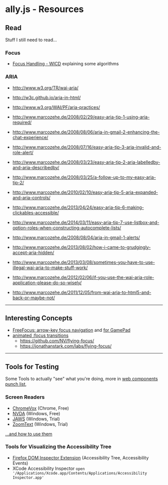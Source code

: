# ally.js - Resources


## Read

Stuff I still need to read…

### Focus

* [Focus Handling - WICD](http://www.w3.org/TR/WICD/#focus-handling) explaining some algorithms

### ARIA

* http://www.w3.org/TR/wai-aria/
* http://w3c.github.io/aria-in-html/
* http://www.w3.org/WAI/PF/aria-practices/

* http://www.marcozehe.de/2008/02/29/easy-aria-tip-1-using-aria-required/
* http://www.marcozehe.de/2008/08/06/aria-in-gmail-2-enhancing-the-chat-experience/
* http://www.marcozehe.de/2008/07/16/easy-aria-tip-3-aria-invalid-and-role-alert/
* http://www.marcozehe.de/2008/03/23/easy-aria-tip-2-aria-labelledby-and-aria-describedby/
* http://www.marcozehe.de/2008/03/25/a-follow-up-to-my-easy-aria-tip-2/
* http://www.marcozehe.de/2010/02/10/easy-aria-tip-5-aria-expanded-and-aria-controls/
* http://www.marcozehe.de/2013/04/24/easy-aria-tip-6-making-clickables-accessible/
* http://www.marcozehe.de/2014/03/11/easy-aria-tip-7-use-listbox-and-option-roles-when-constructing-autocomplete-lists/

* http://www.marcozehe.de/2008/08/04/aria-in-gmail-1-alerts/
* http://www.marcozehe.de/2013/08/02/how-i-came-to-grudgingly-accept-aria-hidden/
* http://www.marcozehe.de/2013/03/08/sometimes-you-have-to-use-illegal-wai-aria-to-make-stuff-work/
* http://www.marcozehe.de/2012/02/06/if-you-use-the-wai-aria-role-application-please-do-so-wisely/
* http://www.marcozehe.de/2011/12/05/from-wai-aria-to-html5-and-back-or-maybe-not/

---


## Interesting Concepts

* [FreeFocus: arrow-key focus navigation](https://github.com/Flamefork/freefocus) and [for GamePad](https://gist.github.com/cvan/343ab139223f3b5dd2cc)
* [animated :focus transitions](http://n12v.com/focus-transition/)
  * https://github.com/NV/flying-focus/
  * https://jonathanstark.com/labs/flying-focus/

---


## Tools for Testing

Some Tools to actually "see" what you're doing, more in [web components punch list](http://www.paciellogroup.com/blog/2014/09/web-components-punch-list/),


### Screen Readers

* [ChromeVox](www.chromevox.com) (Chrome, Free)
* [NVDA](http://www.nvaccess.org/) (Windows, Free)
* [JAWS](http://www.freedomscientific.com/Products/Blindness/JAWS) (Windows, Trial)
* [ZoomText](http://www.aisquared.com/zoomtext/more/zoomtext_magnifier_reader/) (Windows, Trial)

[…and how to use them](http://www.paciellogroup.com/blog/2015/01/basic-screen-reader-commands-for-accessibility-testing/)

### Tools for Visualizing the Accessibility Tree

* [Firefox DOM Inspector Extension](https://addons.mozilla.org/en-US/firefox/addon/dom-inspector-6622/) (Accessibility Tree, Accessibility Events)
* XCode Accessibility Inspector `open '/Applications/Xcode.app/Contents/Applications/Accessibility Inspector.app'`


